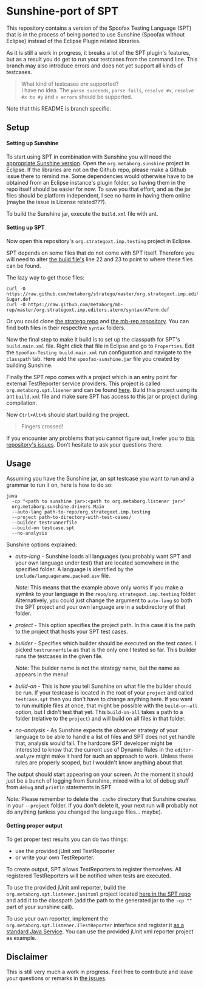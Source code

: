 # Sunshine-port of SPT

This repository contains a version of the Spoofax Testing Language (SPT)
that is in the process of being ported to use Sunshine (Spoofax without Eclipse)
instead of the Eclipse Plugin related libraries.

As it is still a work in progress, it breaks a lot of the SPT plugin's features,
but as a result you do get to run your testcases from the command line.
This branch may also introduce errors and does not yet support all kinds of testcases.

> What kind of testcases *are* supported?  
> I have no idea.
The `parse succeeds`, `parse fails`, `resolve #x`, `resolve #x to #y` and `x errors` should be supported.

Note that this README is branch specific.

## Setup

#### Setting up Sunshine
To start using SPT in combination with Sunshine
you will need the [appropriate Sunshine version](https://github.com/VolkerL/spoofax-sunshine).
Open the `org.metaborg.sunshine` project in Eclipse.
If the libraries are not on the Github repo, please make a Github issue there to remind me.
Some dependencies would otherwise have to be obtained from an Eclipse instance's plugin folder,
so having them in the repo itself should be easier for now.
To save you that effort, and as the jar files should be platform independent,
I see no harm in having them online (maybe the issue is License related???).

To build the Sunshine jar, execute the `build.xml` file with ant.

#### Setting up SPT
Now open this repository's `org.strategoxt.imp.testing` project in Eclipse.

SPT depends on some files that do not come with SPT itself.
Therefore you will need to alter [the build file's](org.stratego.imp.testing/build.main.xml)
line 22 and 23 to point to where these files can be found.

The lazy way to get those files:

```
curl -O https://raw.github.com/metaborg/stratego/master/org.strategoxt.imp.editors.stratego/syntax/Stratego-Sugar.def
curl -O https://raw.github.com/metaborg/mb-rep/master/org.strategoxt.imp.editors.aterm/syntax/ATerm.def
```

Or you could clone [the stratego repo](https://github.com/metaborg/stratego)
and [the mb-rep repository](https://github.com/metaborg/mb-rep).
You can find both files in their respective `syntax` folders.

Now the final step to make it build is to set up the classpath for SPT's `build.main.xml` file.
Right click that file in Eclipse and go to `Properties`.
Edit the `Spoofax-Testing build.main.xml` run configuration and navigate to the `classpath` tab.
Here add the `spoofax-sunshine.jar` file you created by building Sunshine.

Finally the SPT repo comes with a project which is an entry point for external TestReporter service providers.
This project is called `org.metaborg.spt.lisener` and can be found [here](org.metaborg.spt.listener).
Build this project using its ant `build.xml` file and make sure SPT has access to this jar or project during compilation.

Now `Ctrl+Alt+b` should start building the project.

> Fingers crossed!

If you encounter any problems that you cannot figure out,
I refer you to [this repository's issues](https://github.com/VolkerL/spt/issues).
Don't hesitate to ask your questions there.

## Usage

Assuming you have the Sunshine jar, an spt testcase you want to run and a grammar to run it on,
here is how to do so:

```Shell
java
  -cp "<path to sunshine jar>:<path to org.metaborg.listener jar>"
  org.metaborg.sunshine.drivers.Main
  --auto-lang path-to-repo/org.strategoxt.imp.testing
  --project path-to-directory-with-test-cases/
  --builder testrunnerfile
  --build-on testcase.spt
  --no-analysis
```

Sunshine options explained:

- *auto-lang* - Sunshine loads all languages (you probably want SPT and your own language under test)
  that are located somewhere in the specified folder.
  A language is identified by the `include/languagename.packed.esv` file.
  
  *Note:* This means that the example above only works if you make a symlink to your language
  in the `repo/org.strategoxt.imp.testing` folder.
  Alternatively, you could just change the argument to `auto-lang` so both the SPT project
  and your own language are in a subdirectory of that folder.
- *project* - This option specifies the project path.
  In this case it is the path to the project that hosts your SPT test cases.
- *builder* - Specifies which builder should be executed on the test cases.
  I picked `testrunnerfile` as that is the only one I tested so far.
  This builder runs the testcases in the given file.

  *Note:* The builder name is not the strategy name, but the name as appears in the menu!
- *build-on* - This is how you tell Sunshine on what file the builder should be run.
  If your testcase is located in the root of your `project` and called `testcase.spt`
  then you don't have to change anything here.
  If you want to run multiple files at once, that might be possible with the `build-on-all` option,
  but I didn't test that yet. This `build-on-all` takes a path to a folder (relative to the `project`) and will build on all files in that folder. 
- *no-analysis* - As Sunshine expects the observer strategy of your language to be able to handle a list of files
  and SPT does not yet handle that, analysis would fail.
  The hardcore SPT developer might be interested to know that the current use of Dynamic Rules
  in the `editor-analyze` might make it hard for such an approach to work.
  Unless these rules are properly scoped, but I wouldn't know anything about that.

The output should start appearing on your screen.
At the moment it should just be a bunch of logging from Sunshine,
mixed with a lot of debug stuff from `debug` and `println` statements in SPT.

*Note:* Please remember to delete the `.cache` directory that Sunshine creates in your `--project` folder.
If you don't delete it, your next run will probably not do anything (unless you changed the language files... maybe).

#### Getting proper output

To get proper test results you can do two things:
- use the provided jUnit xml TestReporter
- or write your own TestReporter.

To create output, SPT allows TestReporters to register themselves.
All registered TestReporters will be notified when tests are executed.

To use the provided jUnit xml reporter, build the `org.metaborg.spt.listener.junitxml` project
located [here in the SPT repo](org.metaborg.spt.listener.junitxml)
and add it to the classpath (add the path to the generated jar to the `-cp ""` part of your sunshine call).

To use your own reporter, implement the `org.metaborg.spt.listener.ITestReporter` interface and register it 
[as a standard Java Service](http://docs.oracle.com/javase/tutorial/sound/SPI-intro.html).
You can use the provided jUnit xml reporter project as example.

## Disclaimer

This is still very much a work in progress.
Feel free to contribute and leave your questions or remarks in [the issues](https://github.com/VolkerL/spt/issues).
